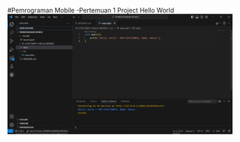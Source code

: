 #Pemrograman Mobile -Pertemuan 1
Project Hello World
![Screenshot hello_world](docs/hello_world.jpg)